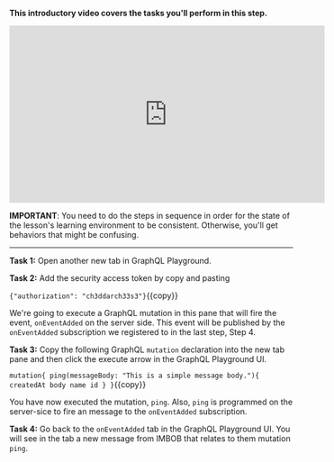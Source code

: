 **This introductory video covers the tasks you'll perform in this step.**

<iframe width="560" height="315" src="https://www.youtube.com/embed/5I1tGhv6tCY" frameborder="0" allow="accelerometer; autoplay; encrypted-media; gyroscope; picture-in-picture" allowfullscreen></iframe>

**IMPORTANT**: You need to do the steps in sequence in order for the state of the lesson's learning environment to be
consistent. Otherwise, you'll get behaviors that might be confusing.

------

**Task 1:** Open another new tab in GraphQL Playground.

**Task 2:** Add the security access token by copy and pasting

`{"authorization": "ch3ddarch33s3"}`{{copy}}

We're going to execute a GraphQL mutation in this pane 
that will fire the event, `onEventAdded` on the server side. This event will be published by the
`onEventAdded` subscription we registered to in the last step, Step 4.

**Task 3:** Copy the following GraphQL `mutation` declaration into the new tab pane and then click the
execute arrow in the GraphQL Playground UI.

`
mutation{
  ping(messageBody: "This is a simple message body."){
    createdAt
    body
    name
    id
  }
}
`{{copy}}

You have now executed the mutation, `ping`. Also, `ping` is programmed on the server-sice to fire an message to the
`onEventAdded` subscription.

**Task 4:** Go back to the `onEventAdded` tab in the GraphQL Playground UI. You will see in the tab a new
message from IMBOB that relates to them mutation `ping`.